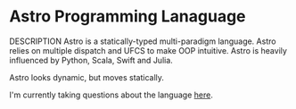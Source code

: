 # Astro Programming Lanaguage
DESCRIPTION
Astro is a statically-typed multi-paradigm language. 
Astro relies on multiple dispatch and UFCS to make OOP intuitive. 
Astro is heavily influenced by Python, Scala, Swift and Julia.

Astro looks dynamic, but moves statically.

I'm currently taking questions about the language [here](http://www.nairaland.com/3557200/astro-programming-language-0.2-made).
